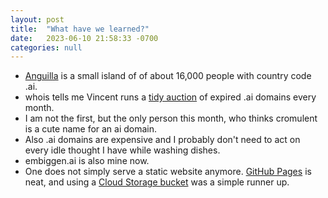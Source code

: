 ```yaml
---
layout: post
title:  "What have we learned?"
date:   2023-06-10 21:58:33 -0700
categories: null
---
```

- [Anguilla](https://en.wikipedia.org/wiki/Anguilla) is a small island of of about 16,000 people with country code .ai.
- whois tells me Vincent runs a [tidy auction](https://auction.whois.ai/) of expired .ai domains every month.
- I am not the first, but the only person this month, who thinks cromulent is a cute name for an ai domain.
- Also .ai domains are expensive and I probably don't need to act on every idle thought I have while washing dishes.
- embiggen.ai is also mine now.
- One does not simply serve a static website anymore.  [GitHub Pages](https://pages.github.com) is neat, and using a [Cloud Storage bucket](https://cloud.google.com/storage/docs/hosting-static-website) was a simple runner up.

